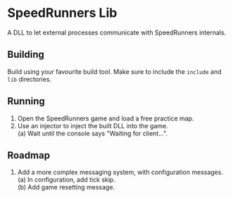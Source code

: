 # SpeedRunners Lib

A DLL to let external processes communicate with SpeedRunners internals.

## Building

Build using your favourite build tool. Make sure to include the `include` and `lib` directories.

## Running

1. Open the SpeedRunners game and load a free practice map.
2. Use an injector to inject the built DLL into the game.  
    (a) Wait until the console says "Waiting for client...".


## Roadmap

1. Add a more complex messaging system, with configuration messages.  
    (a) In configuration, add tick skip.  
    (b) Add game resetting message.